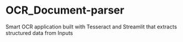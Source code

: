 # OCR_Document-parser
Smart OCR application built with Tesseract and Streamlit that extracts structured data from Inputs
